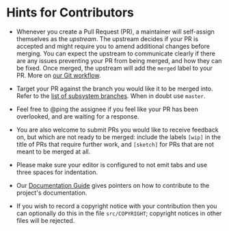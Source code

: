 # Hints for Contributors

* Whenever you create a Pull Request (PR), a maintainer will self-assign
themselves as the *upstream*. The upstream decides if your PR is accepted and
might require you to amend additional changes before merging. You can expect
the upstream to communicate clearly if there are any issues preventing your PR
from being merged, and how they can be fixed. Once merged, the upstream will
add the `merged` label to your PR. More on [our Git workflow](https://github.com/snabbco/snabb/blob/master/src/doc/git-workflow.md).

* Target your PR against the branch you would like it to be merged into. Refer
to the [list of subsystem branches](https://github.com/snabbco/snabb/blob/master/src/doc/branches.md).
When in doubt use `master`.

* Feel free to @ping the assignee if you feel like your PR has been overlooked,
and are waiting for a response.

* You are also welcome to submit PRs you would like to receive feedback on, but
which are not ready to be merged: include the labels `[wip]` in the title of
PRs that require further work, and `[sketch]` for PRs that are not meant to be
merged at all.

* Please make sure your editor is configured to not emit tabs and use three
spaces for indentation.

* Our [Documentation Guide](https://github.com/SnabbCo/snabbswitch/blob/master/src/doc/documentation-guide.md)
gives pointers on how to contribute to the project's documentation.

* If you wish to record a copyright notice with your contribution then you can
optionally do this in the file `src/COPYRIGHT`; copyright notices in other
files will be rejected.
